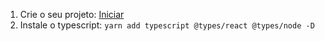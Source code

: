 
1. Crie o seu projeto: [Iniciar](https://nextjs.org/docs/getting-started#automatic-setup)
2. Instale o typescript: `yarn add typescript @types/react @types/node -D`